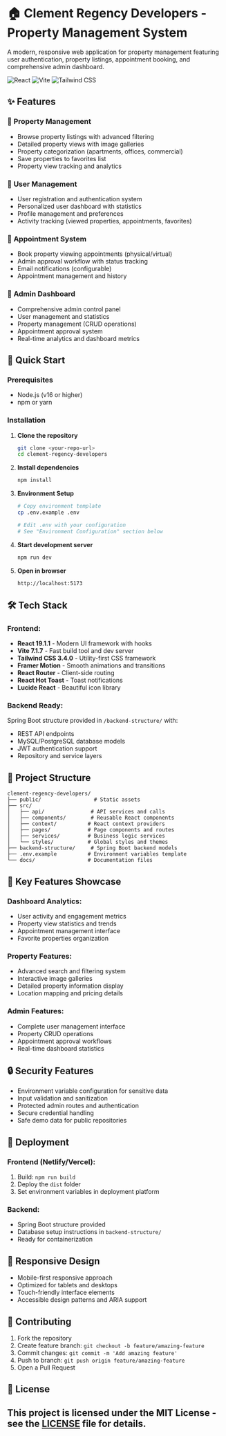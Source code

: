 # 🏠 Clement Regency Developers - Property Management System

A modern, responsive web application for property management featuring user authentication, property listings, appointment booking, and comprehensive admin dashboard.

![React](https://img.shields.io/badge/React-19.1.1-blue)
![Vite](https://img.shields.io/badge/Vite-7.1.7-green) 
![Tailwind CSS](https://img.shields.io/badge/Tailwind-3.4.0-cyan)

## ✨ Features

### 🏢 **Property Management**
- Browse property listings with advanced filtering
- Detailed property views with image galleries
- Property categorization (apartments, offices, commercial)
- Save properties to favorites list
- Property view tracking and analytics

### 👥 **User Management** 
- User registration and authentication system
- Personalized user dashboard with statistics
- Profile management and preferences
- Activity tracking (viewed properties, appointments, favorites)

### 📅 **Appointment System**
- Book property viewing appointments (physical/virtual)
- Admin approval workflow with status tracking
- Email notifications (configurable)
- Appointment management and history

### 🔧 **Admin Dashboard**
- Comprehensive admin control panel
- User management and statistics
- Property management (CRUD operations)
- Appointment approval system
- Real-time analytics and dashboard metrics

## 🚀 Quick Start

### Prerequisites
- Node.js (v16 or higher)
- npm or yarn

### Installation

1. **Clone the repository**
   ```bash
   git clone <your-repo-url>
   cd clement-regency-developers
   ```

2. **Install dependencies**
   ```bash
   npm install
   ```

3. **Environment Setup**
   ```bash
   # Copy environment template
   cp .env.example .env
   
   # Edit .env with your configuration
   # See "Environment Configuration" section below
   ```

4. **Start development server**
   ```bash
   npm run dev
   ```

5. **Open in browser**
   ```
   http://localhost:5173
   ```
## 🛠️ Tech Stack

### **Frontend:**
- **React 19.1.1** - Modern UI framework with hooks
- **Vite 7.1.7** - Fast build tool and dev server
- **Tailwind CSS 3.4.0** - Utility-first CSS framework
- **Framer Motion** - Smooth animations and transitions
- **React Router** - Client-side routing
- **React Hot Toast** - Toast notifications
- **Lucide React** - Beautiful icon library

### **Backend Ready:**
Spring Boot structure provided in `/backend-structure/` with:
- REST API endpoints
- MySQL/PostgreSQL database models  
- JWT authentication support
- Repository and service layers

## 📁 Project Structure

```
clement-regency-developers/
├── public/                 # Static assets
├── src/
│   ├── api/               # API services and calls
│   ├── components/        # Reusable React components
│   ├── context/          # React context providers
│   ├── pages/            # Page components and routes
│   ├── services/         # Business logic services
│   └── styles/           # Global styles and themes
├── backend-structure/     # Spring Boot backend models
├── .env.example          # Environment variables template
└── docs/                 # Documentation files
```

## 🎨 Key Features Showcase

### **Dashboard Analytics:**
- User activity and engagement metrics
- Property view statistics and trends
- Appointment management interface
- Favorite properties organization

### **Property Features:**
- Advanced search and filtering system
- Interactive image galleries
- Detailed property information display
- Location mapping and pricing details

### **Admin Features:**
- Complete user management interface
- Property CRUD operations
- Appointment approval workflows
- Real-time dashboard statistics

## 🔒 Security Features

- Environment variable configuration for sensitive data
- Input validation and sanitization
- Protected admin routes and authentication
- Secure credential handling
- Safe demo data for public repositories

## 🚀 Deployment

### **Frontend (Netlify/Vercel):**
1. Build: `npm run build`
2. Deploy the `dist` folder
3. Set environment variables in deployment platform

### **Backend:**
- Spring Boot structure provided
- Database setup instructions in `backend-structure/`
- Ready for containerization

## 📱 Responsive Design

- Mobile-first responsive approach
- Optimized for tablets and desktops
- Touch-friendly interface elements
- Accessible design patterns and ARIA support

## 🤝 Contributing

1. Fork the repository
2. Create feature branch: `git checkout -b feature/amazing-feature`
3. Commit changes: `git commit -m 'Add amazing feature'`
4. Push to branch: `git push origin feature/amazing-feature`
5. Open a Pull Request

## 📄 License

This project is licensed under the MIT License - see the [LICENSE](LICENSE) file for details.
---

